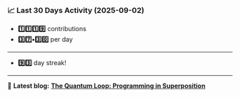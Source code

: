 <!--START_STATS-->
### 📈 Last 30 Days Activity (2025-09-02)  
- **1️⃣1️⃣1️⃣9️⃣** contributions  
- **3️⃣7️⃣•3️⃣0️⃣** per day
---
- **9️⃣3️⃣** day streak!
---
📝 **Latest blog:** [**The Quantum Loop: Programming in Superposition**](https://andriak.com/blog/quantum-loop)
<!--END_STATS-->
